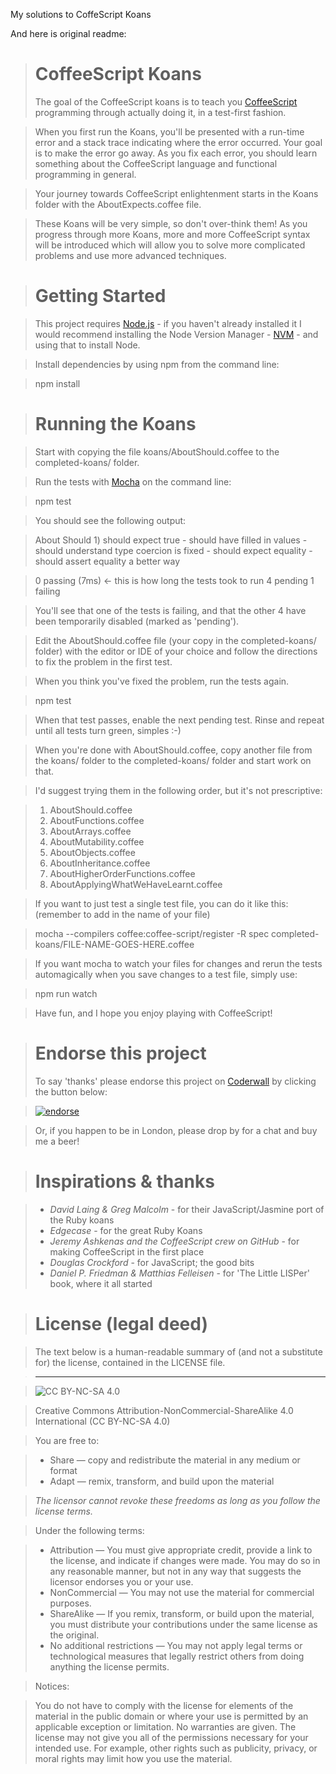 My solutions to CoffeScript Koans

And here is original readme:

> # CoffeeScript Koans
> The goal of the CoffeeScript koans is to teach you [CoffeeScript](http://coffeescript.org/) programming through actually doing it, in a test-first fashion.

> When you first run the Koans, you'll be presented with a run-time error and a stack trace indicating where the error occurred. Your goal is to make the error go away. As you fix each error, you should learn something about the CoffeeScript language and functional programming in general.

> Your journey towards CoffeeScript enlightenment starts in the Koans folder with the AboutExpects.coffee file.

> These Koans will be very simple, so don't over-think them! As you progress through more Koans, more and more CoffeeScript syntax will be introduced which will allow you to solve more complicated problems and use more advanced techniques.

> # Getting Started

> This project requires [Node.js](http://nodejs.org/) - if you haven't already installed it I would recommend installing the Node Version Manager - [NVM](https://github.com/creationix/nvm) - and using that to install Node.

> Install dependencies by using npm from the command line:

> npm install

> # Running the Koans

> Start with copying the file koans/AboutShould.coffee to the completed-koans/ folder.

> Run the tests with [Mocha](http://visionmedia.github.io/mocha/) on the command line:

> 	npm test

> You should see the following output:

> 	About Should
> 	    1) should expect true
> 	    - should have filled in values
> 	    - should understand type coercion is fixed
> 	    - should expect equality
> 	    - should assert equality a better way

> 	0 passing (7ms) <- this is how long the tests took to run
> 	4 pending
> 	1 failing

> You'll see that one of the tests is failing, and that the other 4 have been temporarily disabled (marked as 'pending').

> Edit the AboutShould.coffee file (your copy in the completed-koans/ folder) with the editor or IDE of your choice and follow the directions to fix the problem in the first test.

> When you think you've fixed the problem, run the tests again.

> 	npm test

> When that test passes, enable the next pending test. Rinse and repeat until all tests turn green, simples :-)

> When you're done with AboutShould.coffee, copy another file from the koans/ folder to the completed-koans/ folder and start work on that.

> I'd suggest trying them in the following order, but it's not prescriptive:

> 1. AboutShould.coffee
> 1. AboutFunctions.coffee
> 1. AboutArrays.coffee
> 1. AboutMutability.coffee
> 1. AboutObjects.coffee
> 1. AboutInheritance.coffee
> 1. AboutHigherOrderFunctions.coffee
> 1. AboutApplyingWhatWeHaveLearnt.coffee

> If you want to just test a single test file, you can do it like this: (remember to add in the name of your file)

> 	mocha --compilers coffee:coffee-script/register -R spec completed-koans/FILE-NAME-GOES-HERE.coffee

> If you want mocha to watch your files for changes and rerun the tests automagically when you save changes to a test file, simply use:

> 	npm run watch

> Have fun, and I hope you enjoy playing with CoffeeScript!

> # Endorse this project
> To say 'thanks' please endorse this project on [Coderwall](http://coderwall.com) by clicking the button below:

> [![endorse](http://api.coderwall.com/sleepyfox/endorsecount.png)](http://coderwall.com/sleepyfox)

> Or, if you happen to be in London, please drop by for a chat and buy me a beer!

> # Inspirations & thanks

> * _David Laing & Greg Malcolm_ - for their JavaScript/Jasmine port of the Ruby koans
> * _Edgecase_ - for the great Ruby Koans
> * _Jeremy Ashkenas and the CoffeeScript crew on GitHub_ - for making CoffeeScript in the first place
> * _Douglas Crockford_ - for JavaScript; the good bits
> * _Daniel P. Friedman & Matthias Felleisen_ - for 'The Little LISPer' book, where it all started

> # License (legal deed)

> The text below is a human-readable summary of (and not a substitute for) the license, contained in the LICENSE file.

> * * * * *

> ![CC BY-NC-SA 4.0](http://i.creativecommons.org/l/by-nc-sa/3.0/88x31.png)

> Creative Commons Attribution-NonCommercial-ShareAlike 4.0 International (CC BY-NC-SA 4.0)

> You are free to:

> * Share — copy and redistribute the material in any medium or format
> * Adapt — remix, transform, and build upon the material

>  _The licensor cannot revoke these freedoms as long as you follow the license terms._

> Under the following terms:

> * Attribution — You must give appropriate credit, provide a link to the license, and indicate if changes were made. You may do so in any reasonable manner, but not in any way that suggests the licensor endorses you or your use.
> * NonCommercial — You may not use the material for commercial purposes.
> * ShareAlike — If you remix, transform, or build upon the material, you must distribute your contributions under the same license as the original.
> * No additional restrictions — You may not apply legal terms or technological measures that legally restrict others from doing anything the license permits.

> Notices:

> You do not have to comply with the license for elements of the material in the public domain or where your use is permitted by an applicable exception or limitation.
> No warranties are given. The license may not give you all of the permissions necessary for your intended use. For example, other rights such as publicity, privacy, or moral rights may limit how you use the material.
